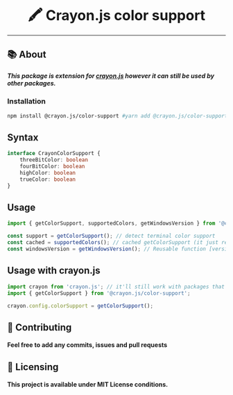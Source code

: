 <font size="6"><p align="center"><b>🖍️ Crayon.js color support</b></p></font>
<hr />

## :books: About
##### This package is extension for [crayon.js](https://github.com/crayon-js/crayon) however it can still be used by other packages.

### Installation
```bash
npm install @crayon.js/color-support #yarn add @crayon.js/color-support
```

## Syntax
```ts
interface CrayonColorSupport {
	threeBitColor: boolean
	fourBitColor: boolean
	highColor: boolean
	trueColor: boolean
}
```

## Usage
```ts
import { getColorSupport, supportedColors, getWindowsVersion } from '@crayon.js/color-support';

const support = getColorSupport(); // detect terminal color support
const cached = supportedColors(); // cached getColorSupport (it just returns cached object)
const windowsVersion = getWindowsVersion(); // Reusable function [version (7/8/10...), versionId (14931...)], empty if detected system is not Windows
```

## Usage with crayon.js
```ts
import crayon from 'crayon.js'; // it'll still work with packages that extend crayon instance as its config is global
import { getColorSupport } from '@crayon.js/color-support';

crayon.config.colorSupport = getColorSupport();
```

## :handshake: Contributing
#### Feel free to add any commits, issues and pull requests

## :memo: Licensing
#### This project is available under MIT License conditions.